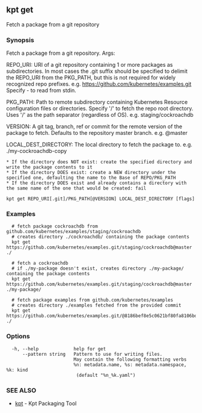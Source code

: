 ## kpt get

Fetch a package from a git repository

### Synopsis

Fetch a package from a git repository.
Args:

  REPO_URI:
    URI of a git repository containing 1 or more packages as subdirectories.
    In most cases the .git suffix should be specified to delimit the REPO_URI from the PKG_PATH,
    but this is not required for widely recognized repo prefixes.
    e.g. https://github.com/kubernetes/examples.git
    Specify - to read from stdin.

  PKG_PATH:
    Path to remote subdirectory containing Kubernetes Resource configuration files or directories.
    Specify '/' to fetch the repo root directory.
    Uses '/' as the path separator (regardless of OS).
    e.g. staging/cockroachdb

  VERSION:
    A git tag, branch, ref or commit for the remote version of the package to fetch.
    Defaults to the repository master branch.
    e.g. @master

  LOCAL_DEST_DIRECTORY:
    The local directory to fetch the package to.
    e.g. ./my-cockroachdb-copy

    * If the directory does NOT exist: create the specified directory and write the package contents to it
    * If the directory DOES exist: create a NEW directory under the specified one, defaulting the name to the Base of REPO/PKG_PATH
    * If the directory DOES exist and already contains a directory with the same name of the one that would be created: fail

```
kpt get REPO_URI[.git]/PKG_PATH[@VERSION] LOCAL_DEST_DIRECTORY [flags]
```

### Examples

```
  # fetch package cockroachdb from github.com/kubernetes/examples/staging/cockroachdb
  # creates directory ./cockroachdb/ containing the package contents
  kpt get https://github.com/kubernetes/examples.git/staging/cockroachdb@master ./

  # fetch a cockroachdb
  # if ./my-package doesn't exist, creates directory ./my-package/ containing the package contents
  kpt get https://github.com/kubernetes/examples.git/staging/cockroachdb@master ./my-package/

  # fetch package examples from github.com/kubernetes/examples
  # creates directory ./examples fetched from the provided commit
  kpt get https://github.com/kubernetes/examples.git/@8186bef8e5c0621bf80fa8106bd595aae8b62884 ./
```

### Options

```
  -h, --help             help for get
      --pattern string   Pattern to use for writing files.  
                         May contain the following formatting verbs
                         %n: metadata.name, %s: metadata.namespace, %k: kind
                          (default "%n_%k.yaml")
```

### SEE ALSO

* [kpt](kpt.md)	 - Kpt Packaging Tool

